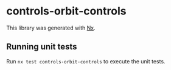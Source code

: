 # controls-orbit-controls

This library was generated with [Nx](https://nx.dev).

## Running unit tests

Run `nx test controls-orbit-controls` to execute the unit tests.
